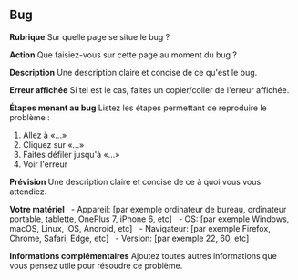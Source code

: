 ## Bug

**Rubrique**
Sur quelle page se situe le bug ?

**Action**
Que faisiez-vous sur cette page au moment du bug ?

**Description**
Une description claire et concise de ce qu'est le bug.

**Erreur affichée**
Si tel est le cas, faites un copier/coller de l'erreur affichée.

**Étapes menant au bug**
Listez les étapes permettant de reproduire le problème :
1. Allez à «...»
2. Cliquez sur «...»
3. Faites défiler jusqu'à «...»
4. Voir l'erreur

**Prévision**
Une description claire et concise de ce à quoi vous vous attendiez.

**Votre matériel**
  - Appareil: [par exemple ordinateur de bureau, ordinateur portable, tablette, OnePlus 7, iPhone 6, etc]
  - OS: [par exemple Windows, macOS, Linux, iOS, Android, etc]
  - Navigateur: [par exemple Firefox, Chrome, Safari, Edge, etc]
  - Version: [par exemple 22, 60, etc]

**Informations complémentaires**
Ajoutez toutes autres informations que vous pensez utile pour résoudre ce problème.
